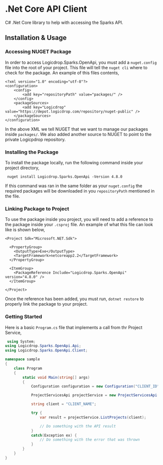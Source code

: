 # .Net Core API Client

C\# .Net Core library to help with accessing the Sparks API.

## Installation & Usage

### Accessing NUGET Package

In order to access Logicdrop.Sparks.OpenApi, you must add a `nuget.config` file into the root of your project. This file will tell the `nuget cli` where to check for the package. An example of this files contents,

```markup
<?xml version="1.0" encoding="utf-8"?>
<configuration>
    <config>
        <add key="repositoryPath" value="packages/" />
    </config>
    <packageSources>
        <add key="Logicdrop" value="https://depot.logicdrop.com/repository/nuget-public" />
    </packageSources>
</configuration>
```

In the above XML we tell NUGET that we want to manage our packages inside `packages/`. We also added another source to NUGET to point to the private Logicpdrop repository.

### Installing the Package

To install the package locally, run the following command inside your project directory,

```text
 nuget install Logicdrop.Sparks.OpenApi -Version 4.8.0
```

If this command was ran in the same folder as your `nuget.config` the required packages will be downloaded in you `repositoryPath` mentioned in the file.

### Linking Package to Project

To use the package inside you project, you will need to add a reference to the package inside your `.csproj` file. An example of what this file can look like is shown below,

```markup
<Project Sdk="Microsoft.NET.Sdk">

  <PropertyGroup>
    <OutputType>Exe</OutputType>
    <TargetFramework>netcoreapp2.2</TargetFramework>
  </PropertyGroup>

  <ItemGroup>
    <PackageReference Include="Logicdrop.Sparks.OpenApi" version="4.8.0" />
  </ItemGroup>

</Project>
```

Once the reference has been added, you must run, `dotnet restore` to properly link the package to your project.

### Getting Started

Here is a basic `Program.cs` file that implements a call from thr Project Service,

```csharp
 using System;
using Logicdrop.Sparks.OpenApi.Api;
using Logicdrop.Sparks.OpenApi.Client;

namespace sample
{
    class Program
    {
        static void Main(string[] args)
        {
            Configuration configuration = new Configuration("CLIENT_ID", "CLIENT_SECRET");

            ProjectServicesApi projectService = new ProjectServicesApi(configuration);

            string client = "CLIENT_NAME";

            try {
                var result = projectService.ListProjects(client);

                // Do something with the API result
            }
            catch(Exception ex) {
                // Do something with the error that was thrown
            } 
        }
    }
}
```

